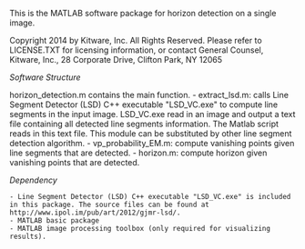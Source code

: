 This is the MATLAB software package for horizon detection on a single image. 

Copyright 2014 by Kitware, Inc. All Rights Reserved. 
Please refer to LICENSE.TXT for licensing information, or contact General Counsel, Kitware, Inc., 28 Corporate Drive, Clifton Park, NY 12065

*Software Structure*

horizon_detection.m contains the main function. 
	- extract_lsd.m: calls Line Segment Detector (LSD) C++ executable "LSD_VC.exe" to compute line segments in the input image. LSD_VC.exe read in an image and output a text file containing all detected line segments information. The Matlab script reads in this text file. This module can be substituted by other line segment detection algorithm.
	- vp_probability_EM.m: compute vanishing points given line segments that are detected.
	- horizon.m: compute horizon given vanishing points that are detected.


*Dependency*

	- Line Segment Detector (LSD) C++ executable "LSD_VC.exe" is included in this package. The source files can be found at http://www.ipol.im/pub/art/2012/gjmr-lsd/.
	- MATLAB basic package
	- MATLAB image processing toolbox (only required for visualizing results).
